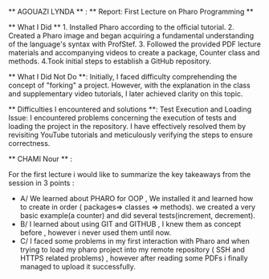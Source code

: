 ** AGOUAZI LYNDA ** :
** Report: First Lecture on Pharo Programming **


** What I Did **    1. Installed Pharo according to the official tutorial.
                    2. Created a Pharo image and began acquiring a fundamental understanding of the language's syntax with ProfStef.
                    3. Followed the provided PDF lecture materials and accompanying videos to create a package, Counter class and methods.
                    4.Took initial steps to establish a GitHub repository.
										
** What I Did Not Do **: Initially, I faced difficulty comprehending the concept of "forking" a project. However, with the explanation in the class and supplementary video tutorials, I later achieved clarity on this topic.

** Difficulties I encountered and solutions **:
               Test Execution and Loading Issue: I encountered problems concerning the execution of tests and loading the project in the repository. I have effectively resolved them by revisiting YouTube tutorials and meticulously verifying the steps to ensure correctness.
       

** CHAMI Nour ** :

For the first lecture i would like to summarize the key takeaways from the session in 3 points : 
- A/ We learned about PHARO for OOP , We installed it and learned how to create in order ( packages=> classes => methods). we created a very basic example(a counter) and did several tests(increment, decrement).
- B/ I learned about using GIT and GITHUB , I knew them as concept before , however i never used them until now.
- C/ I faced some problems in my first interaction with Pharo and when trying to load my pharo project into my remote repository ( SSH and HTTPS related problems) , however after reading some PDFs i finally managed to upload it successfully.
   
